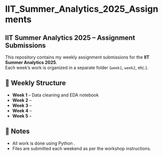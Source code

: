 # IIT_Summer_Analytics_2025_Assignments

## IIT Summer Analytics 2025 – Assignment Submissions

This repository contains my weekly assignment submissions for the **IIT Summer Analytics 2025**.  
Each week’s work is organized in a separate folder (`week1`, `week2`, etc.).

## 📅 Weekly Structure

- **Week 1** – Data cleaning and EDA notebook  
- **Week 2** – 
- **Week 3** –  
- **Week 4** – 
- **Week 5** – 
## 📌 Notes
- All work is done using Python .
- Files are submitted each weekend as per the workshop instructions.
